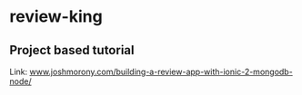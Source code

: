 # review-king

## Project based tutorial
Link:
www.joshmorony.com/building-a-review-app-with-ionic-2-mongodb-node/